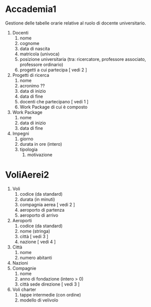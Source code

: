 # Accademia1
Gestione delle tabelle orarie relative al ruolo di docente universitario.

1) Docenti
	1) nome
	2) cognome
	3) data di nascita
	4) matricola (univoca)
	5) posizione universitaria (tra: ricercatore, professore associato, professore ordinario)
	6) progetti a cui partecipa [ vedi 2 ]
2) Progetti di ricerca
	1) nome
	2) acronimo ??
	3) data di inizio
	4) data di fine
	5) docenti che partecipano [ vedi 1 ]
	6) Work Package di cui è composto
3) Work Package
	1) nome
	2) data di inizio
	3) data di fine
4) Impegni
	1) giorno 
	2) durata in ore (intero)
	3) tipologia
		1) motivazione

# VoliAerei2
1) Voli
	1) codice (da standard)
	2) durata (in minuti)
	3) compagnia aerea [ vedi 2 ]
	4) aeroporto di partenza
	5) aeroporto di arrivo
2) Aeroporti
	1) codice (da standard)
	2) nome (stringa)
	3) città [ vedi 3 ]
	4) nazione [ vedi 4 ]
3) Città
	1) nome
	2) numero abitanti
4) Nazioni
5) Compagnie
	1) nome
	2) anno di fondazione (intero > 0)
	3) città sede direzione [ vedi 3 ]
6) Voli charter
	1) tappe intermedie (con ordine)
	2) modello di velivolo